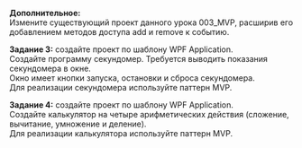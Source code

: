 **Дополнительное:**  
Измените существующий проект данного урока 003_MVP, расширив его добавлением методов доступа add и remove к событию.  

**Задание 3:** создайте проект по шаблону WPF Application.  
Создайте программу секундомер. Требуется выводить показания секундомера в окне.  
Окно имеет кнопки запуска, остановки и сброса секундомера.  
Для реализации секундомера используйте паттерн MVP. 
 
**Задание 4:** создайте проект по шаблону WPF Application.  
Создайте калькулятор на четыре арифметических действия (сложение, вычитание, умножение и деление).  
Для реализации калькулятора используйте паттерн MVP. 
